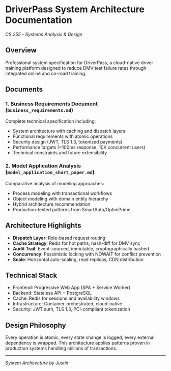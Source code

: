 # DriverPass System Architecture Documentation
*CS 255 - Systems Analysis & Design*

## Overview

Professional system specification for DriverPass, a cloud-native driver training platform designed to reduce DMV test failure rates through integrated online and on-road training.

## Documents

### 1. Business Requirements Document (`business_requirements.md`)
Complete technical specification including:
- System architecture with caching and dispatch layers
- Functional requirements with atomic operations
- Security design (JWT, TLS 1.3, tokenized payments)
- Performance targets (<100ms response, 10K concurrent users)
- Technical constraints and future extensibility

### 2. Model Application Analysis (`model_application_short_paper.md`)
Comparative analysis of modeling approaches:
- Process modeling with transactional workflows
- Object modeling with domain entity hierarchy
- Hybrid architecture recommendation
- Production-tested patterns from SmartAuto/OptimPrime

## Architecture Highlights

- **Dispatch Layer**: Role-based request routing
- **Cache Strategy**: Redis for hot paths, hash-diff for DMV sync
- **Audit Trail**: Event-sourced, immutable, cryptographically hashed
- **Concurrency**: Pessimistic locking with NOWAIT for conflict prevention
- **Scale**: Horizontal auto-scaling, read replicas, CDN distribution

## Technical Stack

- Frontend: Progressive Web App (SPA + Service Worker)
- Backend: Stateless API + PostgreSQL
- Cache: Redis for sessions and availability windows
- Infrastructure: Container-orchestrated, cloud-native
- Security: JWT auth, TLS 1.3, PCI-compliant tokenization

## Design Philosophy

Every operation is atomic, every state change is logged, every external dependency is wrapped. This architecture applies patterns proven in production systems handling millions of transactions.

---

*System Architecture by Justin*